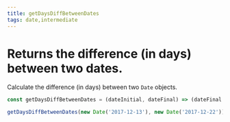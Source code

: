 ```yaml
---
title: getDaysDiffBetweenDates
tags: date,intermediate
---
```


# Returns the difference (in days) between two dates.

Calculate the difference (in days) between two `Date` objects.

```js
const getDaysDiffBetweenDates = (dateInitial, dateFinal) => (dateFinal - dateInitial) / (1000 * 3600 * 24)
```

```js
getDaysDiffBetweenDates(new Date('2017-12-13'), new Date('2017-12-22')) // 9
```
